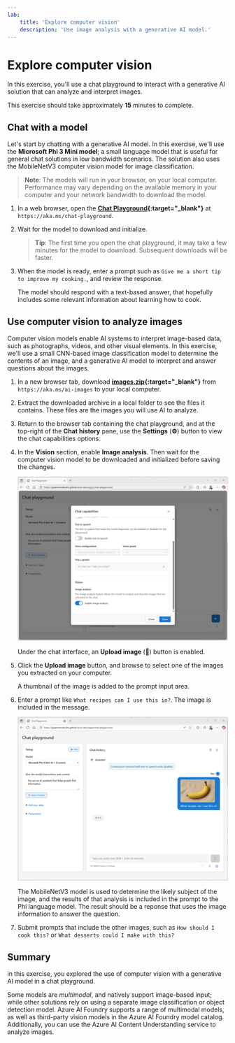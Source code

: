 ```yaml
---
lab:
    title: 'Explore computer vision'
    description: 'Use image analysis with a generative AI model.'
---
```


# Explore computer vision

In this exercise, you'll use a chat playground to interact with a generative AI solution that can analyze and interpret images.

This exercise should take approximately **15** minutes to complete.

## Chat with a model

Let's start by chatting with a generative AI model. In this exercise, we'll use the **Microsoft Phi 3 Mini model**; a small language model that is useful for general chat solutions in low bandwidth scenarios. The solution also uses the MobileNetV3 computer vision model for image classification.

> **Note**: The models will run in your browser, on your local computer. Performance may vary depending on the available memory in your computer and your network bandwidth to download the model. 

1. In a web browser, open the **[Chat Playground](https://aka.ms/chat-playground){:target="_blank"}** at `https://aka.ms/chat-playground`.
1. Wait for the model to download and initialize.

    > **Tip**: The first time you open the chat playground, it may take a few minutes for the model to download. Subsequent downloads will be faster.

1. When the model is ready, enter a prompt such as `Give me a short tip to improve my cooking.`, and review the response.

    The model should respond with a text-based answer, that hopefully includes some relevant information about learning how to cook.

## Use computer vision to analyze images

Computer vision models enable AI systems to interpret image-based data, such as photographs, videos, and other visual elements. In this exercise, we'll use a small CNN-based image classification model to determine the contents of an image, and a generative AI model to interpret and answer questions about the images.

1. In a new browser tab, download **[images.zip](https://aka.ms/ai-images){:target="_blank"}** from `https://aka.ms/ai-images` to your local computer.
1. Extract the downloaded archive in a local folder to see the files it contains. These files are the images you will use AI to analyze.
1. Return to the browser tab containing the chat playground, and at the top-right of the **Chat history** pane, use the **Settings** (**&#x2699;**) button to view the chat capabilities options.
1. In the **Vision** section, enable **Image analysis**. Then wait for the computer vision model to be downloaded and initialized before saving the changes.

   ![Screenshot of the Image analysis option.](./media/vision-01.png)

    Under the chat interface, an **Upload image** (**&#x1F4CE;**) button is enabled.

1. Click the **Upload image** button, and browse to select one of the images you extracted on your computer.

    A thumbnail of the image is added to the prompt input area.

1. Enter a prompt like `What recipes can I use this in?`. The image is included in the message.

   ![Screenshot of the chat app with an image in a prompt.](./media/vision-02.png)

    The MobileNetV3 model is used to determine the likely subject of the image, and the results of that analysis is included in the prompt to the Phi language model. The result should be a reponse that uses the image information to answer the question.

1. Submit prompts that include the other images, such as `How should I cook this?` or `What desserts could I make with this?`

## Summary

in this exercise, you explored the use of computer vision with a generative AI model in a chat playground. 

Some models are *multimodal*, and natively support image-based input; while other solutions rely on using a separate image classification or object detection model. Azure AI Foundry supports a range of multimodal models, as well as third-party vision models in the Azure AI Foundry model catalog. Additionally, you can use the Azure AI Content Understanding service to analyze images.
